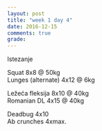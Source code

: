 ```yaml
---
layout: post
title: "week 1 day 4"
date: 2016-12-15
comments: true
grade:
---
```


Istezanje

Squat 8x8 @ 50kg  
Lunges (alternate) 4x12 @ 6kg  

Ležeća fleksija 8x10 @ 40kg  
Romanian DL 4x15 @ 40kg  

Deadbug 4x10  
Ab crunches 4xmax.  
